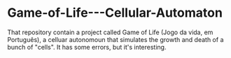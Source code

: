 # Game-of-Life---Cellular-Automaton
That repository contain a project called Game of Life (Jogo da vida, em Português), a celluar autonomoun that simulates the growth and death of a bunch of "cells". It has some errors, but it's interesting.
